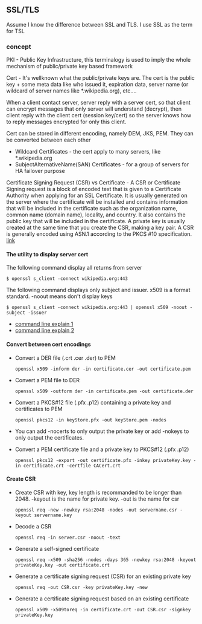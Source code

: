 ## SSL/TLS 

Assume I know the difference between SSL and TLS. I use SSL as the term for TSL

### concept

PKI - Public Key Infrastructure, this terminalogy is used to imply the whole mechanism of public/private key based framework

Cert - It's wellknown what the public/private keys are. The cert is the public key + some meta data like who issued it, expiration data, server name (or wildcard of server names like *.wikipedia.org), etc.... 

When a client contact server, server reply with a server cert, so that client can encrypt messages that only server will understand (decrypt), then client reply with the client cert (session key/cert) so the server knows how to reply messages encrypted for only this client. 

Cert can be stored in different encoding, namely DEM, JKS, PEM. They can be converted between each other

- Wildcard Certificates - the cert apply to many servers, like *.wikipedia.org
- SubjectAlternativeName(SAN) Certificates - for a group of servers for HA failover purpose

Certificate Signing Request (CSR) vs Certificate - A CSR or Certificate Signing request is a block of encoded text that is given to a Certificate Authority when applying for an SSL Certificate. It is usually generated on the server where the certificate will be installed and contains information that will be included in the certificate such as the organization name, common name (domain name), locality, and country. It also contains the public key that will be included in the certificate. A private key is usually created at the same time that you create the CSR, making a key pair. A CSR is generally encoded using ASN.1 according to the PKCS #10 specification. [link](https://www.sslshopper.com/what-is-a-csr-certificate-signing-request.html)

#### The utility to display server cert
The following command display all returns from server
```
$ openssl s_client -connect wikipedia.org:443 
```
The following command displays only subject and issuer. x509 is a format standard. -noout means don't display keys
```
$ openssl s_client -connect wikipedia.org:443 | openssl x509 -noout -subject -issuer
```
- [command line explain 1](https://wiki.openssl.org/index.php/Command_Line_Utilities)
- [command line explain 2](https://www.sslshopper.com/article-most-common-openssl-commands.html)

#### Convert between cert encodings
- Convert a DER file (.crt .cer .der) to PEM
  ```
  openssl x509 -inform der -in certificate.cer -out certificate.pem
  ```
- Convert a PEM file to DER
  ```
  openssl x509 -outform der -in certificate.pem -out certificate.der
  ```
- Convert a PKCS#12 file (.pfx .p12) containing a private key and certificates to PEM
  ```
  openssl pkcs12 -in keyStore.pfx -out keyStore.pem -nodes
  ```
- You can add -nocerts to only output the private key or add -nokeys to only output the certificates.

- Convert a PEM certificate file and a private key to PKCS#12 (.pfx .p12)
  ```
  openssl pkcs12 -export -out certificate.pfx -inkey privateKey.key -in certificate.crt -certfile CACert.crt
  ```
#### Create CSR
- Create CSR with key, key length is recommanded to be longer than 2048. -keyout is the name for private key. -out is the name for csr
  ```
  openssl req -new -newkey rsa:2048 -nodes -out servername.csr -keyout servername.key
  ```
- Decode a CSR
  ```
  openssl req -in server.csr -noout -text
  ```
- Generate a self-signed certificate 
  ```
  openssl req -x509 -sha256 -nodes -days 365 -newkey rsa:2048 -keyout privateKey.key -out certificate.crt
  ```

- Generate a certificate signing request (CSR) for an existing private key 
  ```
  openssl req -out CSR.csr -key privateKey.key -new
  ```
- Generate a certificate signing request based on an existing certificate 
  ```
  openssl x509 -x509toreq -in certificate.crt -out CSR.csr -signkey privateKey.key
  ```


